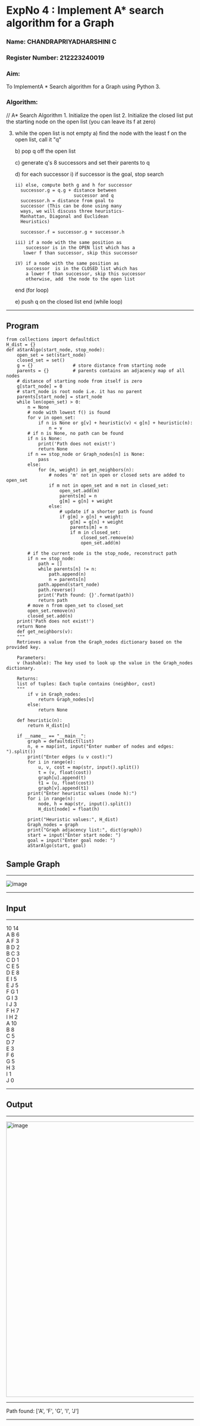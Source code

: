 <h1>ExpNo 4 : Implement A* search algorithm for a Graph</h1> 
<h3>Name: CHANDRAPRIYADHARSHINI C</h3>
<h3>Register Number: 212223240019</h3>
<H3>Aim:</H3>
<p>To ImplementA * Search algorithm for a Graph using Python 3.</p>
<H3>Algorithm:</H3>
// A* Search Algorithm
1.  Initialize the open list
2.  Initialize the closed list
    put the starting node on the open 
    list (you can leave its f at zero)

3.  while the open list is not empty
    a) find the node with the least f on 
       the open list, call it "q"

    b) pop q off the open list
  
    c) generate q's 8 successors and set their 
       parents to q
   
    d) for each successor
        i) if successor is the goal, stop search
        
        ii) else, compute both g and h for successor
          successor.g = q.g + distance between 
                              successor and q
          successor.h = distance from goal to 
          successor (This can be done using many 
          ways, we will discuss three heuristics- 
          Manhattan, Diagonal and Euclidean 
          Heuristics)
          
          successor.f = successor.g + successor.h

        iii) if a node with the same position as 
            successor is in the OPEN list which has a 
           lower f than successor, skip this successor

        iV) if a node with the same position as 
            successor  is in the CLOSED list which has
            a lower f than successor, skip this successor
            otherwise, add  the node to the open list
     end (for loop)
  
    e) push q on the closed list
    end (while loop)

<hr>
<h2>Program</h2>

```
from collections import defaultdict
H_dist = {}
def aStarAlgo(start_node, stop_node):
    open_set = set(start_node)
    closed_set = set()
    g = {}               # store distance from starting node
    parents = {}         # parents contains an adjacency map of all nodes
    # distance of starting node from itself is zero
    g[start_node] = 0
    # start_node is root node i.e. it has no parent
    parents[start_node] = start_node
    while len(open_set) > 0:
        n = None
        # node with lowest f() is found
        for v in open_set:
            if n is None or g[v] + heuristic(v) < g[n] + heuristic(n):
                n = v
        # if n is None, no path can be found
        if n is None:
            print('Path does not exist!')
            return None
        if n == stop_node or Graph_nodes[n] is None:
            pass
        else:
            for (m, weight) in get_neighbors(n):
                # nodes 'm' not in open or closed sets are added to open_set
                if m not in open_set and m not in closed_set:
                    open_set.add(m)
                    parents[m] = n
                    g[m] = g[n] + weight
                else:
                    # update if a shorter path is found
                    if g[m] > g[n] + weight:
                        g[m] = g[n] + weight
                        parents[m] = n
                        if m in closed_set:
                            closed_set.remove(m)
                            open_set.add(m)
        
        # if the current node is the stop_node, reconstruct path
        if n == stop_node:
            path = []
            while parents[n] != n:
                path.append(n)
                n = parents[n]
            path.append(start_node)
            path.reverse()
            print('Path found: {}'.format(path))
            return path
        # move n from open_set to closed_set
        open_set.remove(n)
        closed_set.add(n)
    print('Path does not exist!')
    return None
    def get_neighbors(v):
    """
    Retrieves a value from the Graph_nodes dictionary based on the provided key.

    Parameters:
    v (hashable): The key used to look up the value in the Graph_nodes dictionary.

    Returns:
    list of tuples: Each tuple contains (neighbor, cost)
    """
        if v in Graph_nodes:
            return Graph_nodes[v]
        else:
            return None

    def heuristic(n):
        return H_dist[n]

    if __name__ == "__main__":
        graph = defaultdict(list)
        n, e = map(int, input("Enter number of nodes and edges: ").split())
        print("Enter edges (u v cost):")
        for i in range(e):
            u, v, cost = map(str, input().split())
            t = (v, float(cost))
            graph[u].append(t)
            t1 = (u, float(cost))
            graph[v].append(t1)  
        print("Enter heuristic values (node h):")
        for i in range(n):
            node, h = map(str, input().split())
            H_dist[node] = float(h)
    
        print("Heuristic values:", H_dist)
        Graph_nodes = graph
        print("Graph adjacency list:", dict(graph))
        start = input("Enter start node: ")
        goal = input("Enter goal node: ")
        aStarAlgo(start, goal)
```
<h2>Sample Graph</h2>
<hr>

![image](https://github.com/natsaravanan/19AI405FUNDAMENTALSOFARTIFICIALINTELLIGENCE/assets/87870499/b1377c3f-011a-4c0f-a843-516842ae056a)

<hr>
<h2>Input</h2>
<hr>
10 14 <br>
A B 6 <br>
A F 3 <br>
B D 2 <br>
B C 3 <br>
C D 1 <br>
C E 5 <br>
D E 8 <br>
E I 5 <br>
E J 5 <br>
F G 1 <br>
G I 3 <br>
I J 3 <br>
F H 7 <br>
I H 2 <br>
A 10 <br>
B 8 <br>
C 5 <br>
D 7 <br>
E 3 <br>
F 6 <br>
G 5 <br>
H 3 <br>
I 1 <br>
J 0 <br>
<hr>
<h2>Output</h2>
<hr>
<img width="1365" height="739" alt="image" src="https://github.com/user-attachments/assets/c9e11dd9-524b-4967-ae57-663f058d0aac" />

<hr>
Path found: ['A', 'F', 'G', 'I', 'J']
<hr>
